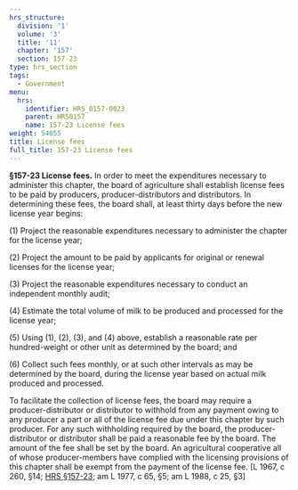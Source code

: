 ```yaml
---
hrs_structure:
  division: '1'
  volume: '3'
  title: '11'
  chapter: '157'
  section: 157-23
type: hrs_section
tags:
  - Government
menu:
  hrs:
    identifier: HRS_0157-0023
    parent: HRS0157
    name: 157-23 License fees
weight: 54055
title: License fees
full_title: 157-23 License fees
---
```

**§157-23 License fees.** In order to meet the expenditures necessary to administer this chapter, the board of agriculture shall establish license fees to be paid by producers, producer-distributors and distributors. In determining these fees, the board shall, at least thirty days before the new license year begins:

(1) Project the reasonable expenditures necessary to administer the chapter for the license year;

(2) Project the amount to be paid by applicants for original or renewal licenses for the license year;

(3) Project the reasonable expenditures necessary to conduct an independent monthly audit;

(4) Estimate the total volume of milk to be produced and processed for the license year;

(5) Using (1), (2), (3), and (4) above, establish a reasonable rate per hundred-weight or other unit as determined by the board; and

(6) Collect such fees monthly, or at such other intervals as may be determined by the board, during the license year based on actual milk produced and processed.

To facilitate the collection of license fees, the board may require a producer-distributor or distributor to withhold from any payment owing to any producer a part or all of the license fee due under this chapter by such producer. For any such withholding required by the board, the producer-distributor or distributor shall be paid a reasonable fee by the board. The amount of the fee shall be set by the board. An agricultural cooperative all of whose producer-members have complied with the licensing provisions of this chapter shall be exempt from the payment of the license fee. [L 1967, c 260, §14; [HRS §157-23](/title-11/chapter-157/section-157-23/); am L 1977, c 65, §5; am L 1988, c 25, §3]